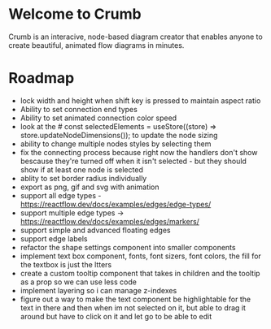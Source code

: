 # Welcome to Crumb

Crumb is an interacive, node-based diagram creator that enables anyone to create beautiful, animated flow diagrams in minutes.

# Roadmap

- lock width and height when shift key is pressed to maintain aspect ratio
- Ability to set connection end types
- Ability to set animated connection color speed
- look at the # const selectedElements = useStore((store) => store.updateNodeDimensions()); to update the node sizing
- ability to change multiple nodes styles by selecting them
- fix the connecting process because right now the handlers don't show bescause they're turned off when it isn't selected - but they should show if at least one node is selected
- ablity to set border radius individually
- export as png, gif and svg with animation
- support all edge types - https://reactflow.dev/docs/examples/edges/edge-types/
- support multiple edge types -> https://reactflow.dev/docs/examples/edges/markers/
- support simple and advanced floating edges
- support edge labels
- refactor the shape settings component into smaller components
- implement text box component, fonts, font sizers, font colors, the fill for the textbox is just the ltters
- create a custom tooltip component that takes in children and the tooltip as a prop so we can use less code
- implement layering so i can manage z-indexes
- figure out a way to make the text component be highlightable for the text in there and then when im not selected on it, but able to drag it around but have to click on it and let go to be able to edit
